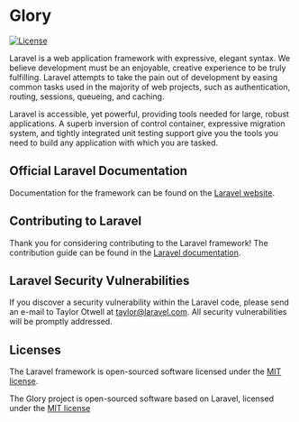 # Glory

[![License](https://poser.pugx.org/laravel/framework/license.svg)](https://packagist.org/packages/laravel/framework)

Laravel is a web application framework with expressive, elegant syntax. We believe development must be an enjoyable, creative experience to be truly fulfilling. Laravel attempts to take the pain out of development by easing common tasks used in the majority of web projects, such as authentication, routing, sessions, queueing, and caching.

Laravel is accessible, yet powerful, providing tools needed for large, robust applications. A superb inversion of control container, expressive migration system, and tightly integrated unit testing support give you the tools you need to build any application with which you are tasked.

## Official Laravel Documentation

Documentation for the framework can be found on the [Laravel website](http://laravel.com/docs).

## Contributing to Laravel

Thank you for considering contributing to the Laravel framework! The contribution guide can be found in the [Laravel documentation](http://laravel.com/docs/contributions).

## Laravel Security Vulnerabilities

If you discover a security vulnerability within the Laravel code, please send an e-mail to Taylor Otwell at taylor@laravel.com. All security vulnerabilities will be promptly addressed.

## Licenses

The Laravel framework is open-sourced software licensed under the [MIT license](http://opensource.org/licenses/MIT).

The Glory project is open-sourced software based on Laravel, licensed under the [MIT license](http://opensource.org/licenses/MIT)
